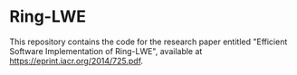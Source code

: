 Ring-LWE
========
This repository contains the code for the research paper entitled "Efficient Software Implementation of Ring-LWE", available at https://eprint.iacr.org/2014/725.pdf. 
